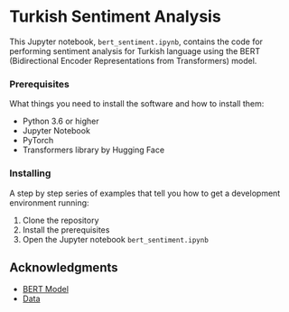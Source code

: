 # Turkish Sentiment Analysis

This Jupyter notebook, `bert_sentiment.ipynb`, contains the code for performing sentiment analysis for Turkish language using the BERT (Bidirectional Encoder Representations from Transformers) model.

### Prerequisites

What things you need to install the software and how to install them:

- Python 3.6 or higher
- Jupyter Notebook
- PyTorch
- Transformers library by Hugging Face

### Installing

A step by step series of examples that tell you how to get a development environment running:

1. Clone the repository
2. Install the prerequisites
3. Open the Jupyter notebook `bert_sentiment.ipynb`

## Acknowledgments

* [BERT Model](https://huggingface.co/dbmdz/bert-base-turkish-cased)
* [Data](https://www.kaggle.com/datasets/ozcan15/turkish-sentiment-analysis-data-beyazperdecom)
